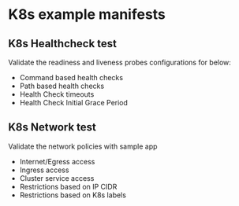# K8s example manifests

## K8s Healthcheck test
Validate the readiness and liveness probes configurations for below:

* Command based health checks
* Path based health checks
* Health Check timeouts
* Health Check Initial Grace Period

## K8s Network test
Validate the network policies with sample app 

* Internet/Egress access 
* Ingress access
* Cluster service access
* Restrictions based on IP CIDR
* Restrictions based on K8s labels